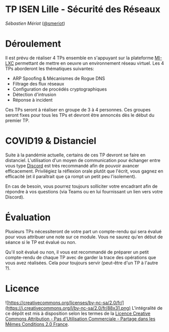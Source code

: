 # TP ISEN Lille - Sécurité des Réseaux

_Sébastien Mériot_ ([@smeriot](https://twitter.com/smeriot))

Déroulement
===========

Il est prévu de réaliser 4 TPs ensemble en s'appuyant sur la plateforme [MI-LXC](https://github.com/flesueur/mi-lxc) permettant de mettre en oeuvre un environnement réseau virtuel. Les 4 TPs aborderont les thématiques suivantes:
* ARP Spoofing & Mécanismes de Rogue DNS
* Filtrage des flux réseaux
* Configuration de procédés cryptographiques
* Détection d'intrusion
* Réponse à incident

Ces TPs seront à réaliser en groupe de 3 à 4 personnes. Ces groupes seront fixes pour tous les TPs et devront être annoncés dès le début du premier TP.

COVID19 & Distanciel
====================

Suite à la pandémie actuelle, certains de ces TP devront se faire en distanciel. L'utilisation d'un moyen de communication pour échanger entre vous type [Discord](https://discord.com/) est très recommandé afin de pouvoir avancer efficacement. Privilégiez la réflexion orale plutôt que l'écrit, vous gagnez en efficacité (et il paraîtrait que ça rompt un petit peu l'isolement).

En cas de besoin, vous pourrez toujours solliciter votre encadrant afin de répondre à vos questions (via Teams ou en lui fournissant un lien vers votre Discord).

Évaluation
==========

Plusieurs TPs nécessiteront de votre part un compte-rendu qui sera évalué pour vous attribuer une note sur ce module. Vous ne saurez qu'en début de séance si le TP est évalué ou non.

Qu'il soit évalué ou non, il vous est recommandé de préparer un petit compte-rendu de chaque TP avec de garder la trace des opérations que vous avez réalisées. Cela pour toujours servir (peut-être d'un TP à l'autre ?).

Licence
=======

![https://creativecommons.org/licenses/by-nc-sa/2.0/fr/](https://i.creativecommons.org/l/by-nc-sa/2.0/fr/88x31.png) L'intégralité de ce dépôt est mis à disposition selon les termes de la [Licence Creative Commons Attribution - Pas d’Utilisation Commerciale - Partage dans les Mêmes Conditions 2.0 France](https://creativecommons.org/licenses/by-nc-sa/2.0/fr/).
